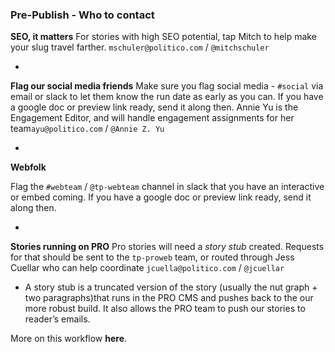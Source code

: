 ### Pre-Publish - Who to contact

**SEO, it matters**
For stories with high SEO potential, tap Mitch to help make your slug travel farther. `mschuler@politico.com` / `@mitchschuler`

-

**Flag our social media friends**
Make sure you flag social media - `#social` via email or slack to let them know the run date as early as you can. If you have a google doc or preview link ready, send it along then.
Annie Yu is the Engagement Editor, and will handle engagement assignments for her team`ayu@politico.com` / `@Annie Z. Yu`

-

**Webfolk**

Flag the `#webteam` / `@tp-webteam`    channel in slack that you have an interactive or embed coming. If you have a google doc or preview link ready, send it along then.

-

**Stories running on PRO**
Pro stories will need a *story stub* created. Requests for that should be sent to the `tp-proweb` team, or routed through Jess Cuellar who can help coordinate `jcuella@politico.com` / `@jcuellar`

- A story stub is a truncated version of the story (usually the nut graph + two paragraphs)that runs in the PRO CMS and pushes back to the our more robust build. It also allows the PRO team to push our stories to reader’s emails. 

More on this workflow **here**.

